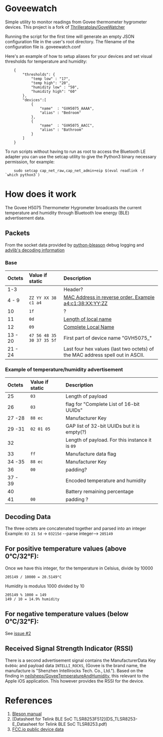 # Goveewatch

Simple utility to monitor readings from Govee thermometer
hygrometer devices. This project is a fork of 
[Thrilleratplay/GoveWatcher](https://github.com/Thrilleratplay/GoveeWatcher)


Running the script for the first time will generate an empty
JSON configuration file in the user's root directory. The
filename of the configuration file is .goveewatch.conf

Here's an example of how to setup aliases for your devices
and set visual thresholds for temperature and humidity:

        {
            "thresholds": { 
                "temp low" : "17",
                "temp high": "20",
                "humidity low" : "50",
                "humidity high": "60"
            },
            "devices":[
                {
                    "name"  : "GVH5075_AAAA",
                    "alias" : "Bedroom"
                },
                {
                    "name"  : "GVH5075_AACC",
                    "alias" : "Bathroom"
                }
            ]
        }


To run scripts without having to run as root to access the Bluetooth
LE adapter you can use the setcap utility to give the Python3 binary
necessary permission, for example:

        sudo setcap cap_net_raw,cap_net_admin+eip $(eval readlink -f `which python3`)

# How does it work

The Govee H5075 Thermometer Hygrometer broadcasts the current temperature
and humidity through Bluetooth low energy (BLE) advertisement data.

## Packets

From the socket data provided by
[python-bleason](https://github.com/TheCellule/python-bleson) debug logging
and [advlib's decoding information](https://github.com/reelyactive/advlib)

### Base

| Octets | Value if static | Description |
| :--- | :--- | :--- |
| 1-3 |  | Header?
| 4 - 9 |  `ZZ YY XX 38 c1 a4` | [MAC Address in reverse order.  Example a4:c1:38:XX:YY:ZZ](https://github.com/reelyactive/advlib#address)
| 10 | `1f` | ?
| 11 | `0d`| [Length of local name](https://github.com/reelyactive/advlib#local-name)
| 12| `09` | [Complete Local Name](https://github.com/reelyactive/advlib#local-name)
| 13 - 20 | `47 56 48 35 30 37 35 5f` | First part of device name "GVH5075_"
| 21 - 24 |  | Last four hex values (last two octets) of the MAC address spell out in ASCII.

### Example of temperature/humidity advertisement

| Octets | Value if static | Description |
| :--- | :--- | :--- |
| 25 | `03` | Length of payload |
| 26 | `03` | flag for "Complete List of 16-bit UUIDs"
| 27 -28 | `88 ec` | Manufacturer Key
| 29 -31 | `02 01 05` | GAP list of 32-bit UUIDs but it is empty(?)
| 32 | | Length of payload.  For this instance it is `09`
| 33 | `ff` | Manufacture data flag
| 34 -35 | `88 ec` | Manufacturer Key
| 36 | `00` | padding?
| 37 - 39 |  | Encoded temperature and humidity
| 40 |   | Battery remaining percentage
| 41 | `00` | padding ?

## Decoding Data

The three octets are concatenated together and parsed into an integer
Example:
`03 21 5d` -> `03215d` --parse integer--> `205149`

## For positive temperature values (above 0°C/32°F):

Once we have this integer, for the temperature in Celsius, divide by 10000
```
205149 / 10000 = 20.5149°C
```

Humidity is modulus 1000 divided by 10
```
205149 % 1000 = 149
149 / 10 = 14.9% humidity
```

## For negative temperature values (below 0°C/32°F):

See [issue #2](https://github.com/Thrilleratplay/GoveeWatcher/issues/2)


## Received Signal Strength Indicator (RSSI)

There is a second advertisement signal contains the ManufacturerData
Key `0x004c` and payload data `INTELLI_ROCKS`, (Govee is the brand name,
the manufacture is "Shenzhen Intellirocks Tech. Co., Ltd.").  Based on the
finding in
[neilsheps/GoveeTemperatureAndHumidity](https://github.com/neilsheps/GoveeTemperatureAndHumidity),
this relevant to the Apple iOS application.  This however provides the RSSI
for the device.

# References
1. [Bleson manual](https://bleson.readthedocs.io/en/latest/installing.html)
2. [Datasheet for Telink
BLE SoC TLSR8253F512](DS_TLSR8253-E_Datasheet for Telink BLE SoC TLSR8253.pdf)
3. [FCC.io public device data](https://fccid.io/2AQA6-H5075)
